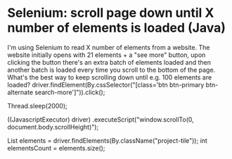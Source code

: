 
# Selenium: scroll page down until X number of elements is loaded (Java)

I'm using Selenium to read X number of elements from a website. The website initially opens with 21 elements + a "see more" button, upon clicking the button there's an extra batch of elements loaded and then another batch is loaded every time you scroll to the bottom of the page. What's the best way to keep scrolling down until e.g. 100 elements are loaded?
driver.findElement(By.cssSelector("[class='btn btn-primary btn-alternate search-more']")).click();

Thread.sleep(2000);

((JavascriptExecutor) driver)
     .executeScript("window.scrollTo(0, document.body.scrollHeight)");

List<WebElement> elements = driver.findElements(By.className("project-tile"));
int elementsCount = elements.size();     


        
